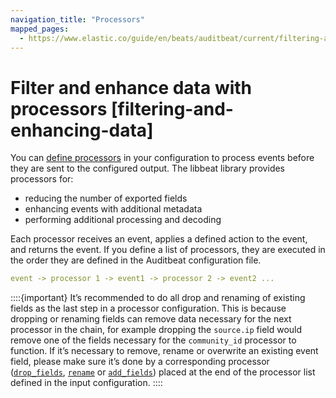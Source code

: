 ```yaml
---
navigation_title: "Processors"
mapped_pages:
  - https://www.elastic.co/guide/en/beats/auditbeat/current/filtering-and-enhancing-data.html
---
```


# Filter and enhance data with processors [filtering-and-enhancing-data]


You can [define processors](/reference/auditbeat/defining-processors.md) in your configuration to process events before they are sent to the configured output. The libbeat library provides processors for:

* reducing the number of exported fields
* enhancing events with additional metadata
* performing additional processing and decoding

Each processor receives an event, applies a defined action to the event, and returns the event. If you define a list of processors, they are executed in the order they are defined in the Auditbeat configuration file.

```yaml
event -> processor 1 -> event1 -> processor 2 -> event2 ...
```

::::{important}
It’s recommended to do all drop and renaming of existing fields as the last step in a processor configuration. This is because dropping or renaming fields can remove data necessary for the next processor in the chain, for example dropping the `source.ip` field would remove one of the fields necessary for the `community_id` processor to function. If it’s necessary to remove, rename or overwrite an existing event field, please make sure it’s done by a corresponding processor ([`drop_fields`](/reference/auditbeat/drop-fields.md), [`rename`](/reference/auditbeat/rename-fields.md) or [`add_fields`](/reference/auditbeat/add-fields.md)) placed at the end of the processor list defined in the input configuration.
::::















































